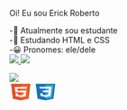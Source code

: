 <p>Oi! Eu sou Erick Roberto</P>
-🧠 Atualmente sou estudante
<br>
-👾 Estudando HTML e CSS
<br>
-😀 Pronomes: ele/dele
<br>
  <div>
 <a href="https://github.com/ErickRobertoMoraes">

<img height="188em" src="https://github-readme-stats.vercel.app/api/?username=ErickRobertoMoraes&show_icons=true&theme-dark&include_all_commits=true&count_private=true"/>

<img height="180em" src="https://github-readme-stats.vercel.app/api/top-langs/?username=ErickRobertoMoraes&layout=compact&langs_count=16&theme=dark"/>
 </div>
 
 <a href = "mailto: erick.roberto.moraes@outlook.com"><img src="https://img.shields.io/badge/-Gmail-%23333?style=for-the-badge&logo=gmail&logoColor=white" target="_blank"></a>
<br>
  <img align="center" alt="Erick-HTML" height="30" width="40" src="https://raw.githubusercontent.com/devicons/devicon/master/icons/html5/html5-original.svg">
  <img align="center" alt="Erick-CSS" height="30" width="40" src="https://raw.githubusercontent.com/devicons/devicon/master/icons/css3/css3-original.svg">
